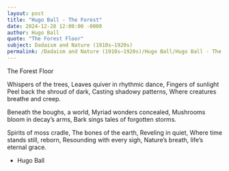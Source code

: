 ```yaml
---
layout: post
title: "Hugo Ball - The Forest"
date: 2024-12-28 12:00:00 -0000
author: Hugo Ball
quote: "The Forest Floor"
subject: Dadaism and Nature (1910s–1920s)
permalink: /Dadaism and Nature (1910s–1920s)/Hugo Ball/Hugo Ball - The Forest
---
```


The Forest Floor

Whispers of the trees,
Leaves quiver in rhythmic dance,
Fingers of sunlight
Peel back the shroud of dark,
Casting shadowy patterns,
Where creatures breathe and creep.

Beneath the boughs, a world,
Myriad wonders concealed,
Mushrooms bloom in decay’s arms,
Bark sings tales of forgotten storms.

Spirits of moss cradle,
The bones of the earth,
Reveling in quiet,
Where time stands still, reborn,
Resounding with every sigh,
Nature’s breath, life’s eternal grace.


- Hugo Ball
